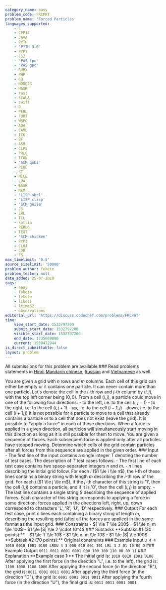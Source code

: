 ```yaml
---
category_name: easy
problem_code: FRCPRT
problem_name: 'Forced Particles'
languages_supported:
    - C
    - CPP14
    - JAVA
    - PYTH
    - 'PYTH 3.6'
    - PYPY
    - CS2
    - 'PAS fpc'
    - 'PAS gpc'
    - RUBY
    - PHP
    - GO
    - NODEJS
    - HASK
    - rust
    - SCALA
    - swift
    - D
    - PERL
    - FORT
    - WSPC
    - ADA
    - CAML
    - ICK
    - BF
    - ASM
    - CLPS
    - PRLG
    - ICON
    - 'SCM qobi'
    - PIKE
    - ST
    - NICE
    - LUA
    - BASH
    - NEM
    - 'LISP sbcl'
    - 'LISP clisp'
    - 'SCM guile'
    - JS
    - ERL
    - TCL
    - kotlin
    - PERL6
    - TEXT
    - 'SCM chicken'
    - PYP3
    - CLOJ
    - COB
    - FS
max_timelimit: '0.5'
source_sizelimit: '50000'
problem_author: fekete
problem_tester: null
date_added: 25-07-2018
tags:
    - easy
    - fekete
    - fekete
    - likecs
    - ltime62
    - observations
editorial_url: 'https://discuss.codechef.com/problems/FRCPRT'
time:
    view_start_date: 1532797200
    submit_start_date: 1532797200
    visible_start_date: 1532797200
    end_date: 1735669800
    current: 1559472944
is_direct_submittable: false
layout: problem
---
```

All submissions for this problem are available.### Read problems statements in [Hindi,](http://www.codechef.com/download/translated/LTIME62/hindi/FRCPRT.pdf)[Mandarin chinese](http://www.codechef.com/download/translated/LTIME62/mandarin/FRCPRT.pdf), [Russian](http://www.codechef.com/download/translated/LTIME62/russian/FRCPRT.pdf) and [Vietnamese](http://www.codechef.com/download/translated/LTIME62/vietnamese/FRCPRT.pdf) as well.

You are given a grid with $n$ rows and $m$ columns. Each cell of this grid can either be empty or it contains one particle. It can never contain more than one particle. Let's denote the cell in the $i$-th row and $j$-th column by $(i, j)$, with the top left corner being $(0, 0)$. From a cell $(i, j)$, a particle could move in one of the following four directions: - to the left, i.e. to the cell $(i, j - 1)$ - to the right, i.e. to the cell $(i, j + 1)$ - up, i.e. to the cell $(i - 1, j)$ - down, i.e. to the cell $(i + 1, j)$ It is not possible for a particle to move to a cell that already contains a particle or to a cell that does not exist (leave the grid). It is possible to \*apply a force\* in each of these directions. When a force is applied in a given direction, all particles will simultaneously start moving in this direction as long as it is still possible for them to move. You are given a sequence of forces. Each subsequent force is applied only after all particles have stopped moving. Determine which cells of the grid contain particles after all forces from this sequence are applied in the given order. ### Input - The first line of the input contains a single integer $T$ denoting the number of test cases. The description of $T$ test cases follows. - The first line of each test case contains two space-separated integers $n$ and $m$. - $n$ lines describing the initial grid follow. For each $i$ ($1 \\le i \\le n$), the $i$-th of these lines contains a binary string with length $m$ describing the $i$-th row of the grid. For each $j$ ($1 \\le j \\le m$), if the $j$-th character of this string is '1', then the cell $(i, j)$ contains a particle, and if it is '0', then the cell $(i, j)$ is empty. - The last line contains a single string $S$ describing the sequence of applied forces. Each character of this string corresponds to applying a force in some direction; forces applied in the directions left, right, up, down correspond to characters 'L', 'R', 'U', 'D' respectively. ### Output For each test case, print $n$ lines each containing a binary string of length $m$, describing the resulting grid (after all the forces are applied) in the same format as the input grid. ### Constraints - $1 \\le T \\le 200$ - $1 \\le n, m \\le 100$ - $1 \\le |S| \\le 2 \\cdot 10^4$ ### Subtasks \*\*Subtaks #1 (30 points):\*\* - $1 \\le T \\le 10$ - $1 \\le n, m \\le 10$ - $1 \\le |S| \\le 100$ \*\*Subtask #2 (70 points):\*\* Original constraints ### Example Input ``` 3 4 4 1010 0010 1001 0100 LRDU 4 3 000 010 001 101 LRL 3 2 01 10 00 D ``` ### Example Output ``` 0011 0011 0001 0001 000 100 100 110 00 00 11 ``` ### Explanation \*\*Example case 1:\*\* The initial grid is: ``` 1010 0010 1001 0100 ``` After applying the first force (in the direction "L", i.e. to the left), the grid is: ``` 1100 1000 1100 1000 ``` After applying the second force (in the direction "R"), the grid is: ``` 0011 0001 0011 0001 ``` After applying the third force (in the direction "D"), the grid is: ``` 0001 0001 0011 0011 ``` After applying the fourth force (in the direction "U"), the final grid is: ``` 0011 0011 0001 0001 ```
